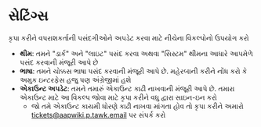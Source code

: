 # **સેટિંગ્સ**

કૃપા કરીને વપરાશકર્તાની પસંદગીઓને અપડેટ કરવા માટે નીચેના વિકલ્પોનો ઉપયોગ કરો
- **થીમ**: તમને "ડાર્ક" અને "લાઇટ" પસંદ કરવા અથવા "સિસ્ટમ" થીમના આધારે આપમેળે પસંદ કરવાની મંજૂરી આપે છે
- **ભાષા**: તમને ચોક્કસ ભાષા પસંદ કરવાની મંજૂરી આપે છે. મહેરબાની કરીને નોંધ કરો કે અમુક ઇન્ટરફેસ હજુ પણ અંગ્રેજીમાં હશે
- **એકાઉન્ટ અપડેટ**: તમને તમારું એકાઉન્ટ કાઢી નાખવાની મંજૂરી આપે છે. તમારા એકાઉન્ટ માટે આ વિકલ્પ જોવા માટે કૃપા કરીને વધુ દ્વારા સાઇન-ઇન કરો
   - જો તમે એકાઉન્ટ કાયમી ધોરણે કાઢી નાખવા માંગતા હોવ તો કૃપા કરીને અમારો [tickets@aapwiki.p.tawk.email](mailto:tickets@aapwiki.p.tawk.email) પર સંપર્ક કરો